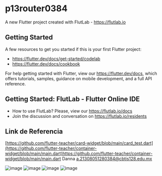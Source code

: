# p13router0384

A new Flutter project created with FlutLab - https://flutlab.io

## Getting Started

A few resources to get you started if this is your first Flutter project:

- https://flutter.dev/docs/get-started/codelab
- https://flutter.dev/docs/cookbook

For help getting started with Flutter, view our
https://flutter.dev/docs, which offers tutorials,
samples, guidance on mobile development, and a full API reference.

## Getting Started: FlutLab - Flutter Online IDE

- How to use FlutLab? Please, view our https://flutlab.io/docs
- Join the discussion and conversation on https://flutlab.io/residents
## Link de Referencia
[https://github.com/flutter-teacher/card-widget/blob/main/card_test.dart](https://github.com/flutter-teacher/container-widget/blob/main/main.dart)https://github.com/flutter-teacher/container-widget/blob/main/main.dart
Danna a.21308051280384@cbtis128.edu.mx

![image](https://github.com/MendezD128/Act14_RutasDisenos0384/assets/143744206/4902d130-de1b-4964-95b4-e65338226cc4)
![image](https://github.com/MendezD128/Act14_RutasDisenos0384/assets/143744206/99b96a0e-8c9e-4a07-8e1e-65e700050b5e)
![image](https://github.com/MendezD128/Act14_RutasDisenos0384/assets/143744206/751f266c-b74f-4f72-9db8-ee8dae37f5d1)
![image](https://github.com/MendezD128/Act14_RutasDisenos0384/assets/143744206/31b3166c-039c-4c88-9511-e73ca79bc877)
